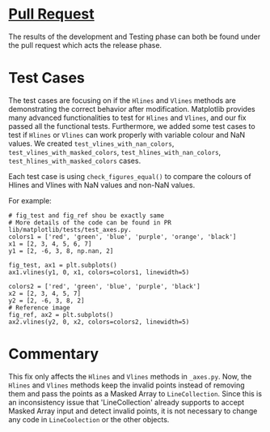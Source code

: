 # [Pull Request](https://github.com/matplotlib/matplotlib/pull/16724)

The results of the development and Testing phase can both be found under the pull request which acts the release phase.

# Test Cases
The test cases are focusing on if the `Hlines` and `Vlines` methods are demonstrating the correct behavior after modification. Matplotlib provides many advanced functionalities to test for `Hlines` and `Vlines`, and our fix passed all the functional tests. Furthermore, we added some test cases to test if `Hlines` or `Vlines` can work properly with variable colour and NaN values. We created `test_vlines_with_nan_colors`, `test_vlines_with_masked_colors`, `test_hlines_with_nan_colors`, `test_hlines_with_masked_colors` cases.

Each test case is using `check_figures_equal()` to compare the colours of Hlines and Vlines with NaN values and non-NaN values.

For example:
``` 
# fig_test and fig_ref shou be exactly same
# More details of the code can be found in PR lib/matplotlib/tests/test_axes.py.   
colors1 = ['red', 'green', 'blue', 'purple', 'orange', 'black']
x1 = [2, 3, 4, 5, 6, 7]
y1 = [2, -6, 3, 8, np.nan, 2]

fig_test, ax1 = plt.subplots()
ax1.vlines(y1, 0, x1, colors=colors1, linewidth=5)

colors2 = ['red', 'green', 'blue', 'purple', 'black']
x2 = [2, 3, 4, 5, 7]
y2 = [2, -6, 3, 8, 2]
# Reference image
fig_ref, ax2 = plt.subplots()
ax2.vlines(y2, 0, x2, colors=colors2, linewidth=5)
```

# Commentary
This fix only affects the `Hlines` and `Vlines` methods in `_axes.py`. Now, the `Hlines` and `Vlines` methods keep the invalid points instead of removing them and pass the points as a Masked Array to `LineCollection`. Since this is an inconsistency issue that 'LineCollection' already supports to accept Masked Array input and detect invalid points, it is not necessary to change any code in `LineCoolection` or the other objects.
